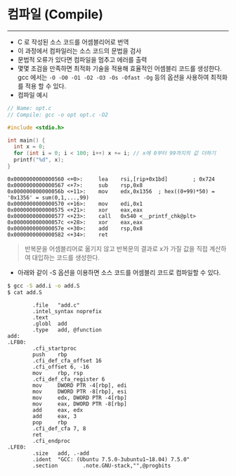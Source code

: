 # 컴파일 (Compile)
---
- C 로 작성된 소스 코드를 어셈블리어로 번역
- 이 과정에서 컴파일러는 소스 코드의 문법을 검사
- 문법적 오류가 있다면 컴파일을 멈추고 에러를 출력
- 몇몇 조검을 만족하면 최적화 기술을 적용해 효율적인 어셈블리 코드를 생성한다.
	  gcc 에서는 `-O -O0 -O1 -O2 -O3 -Os -Ofast -Og` 등의 옵션을 사용하여 최적화를 적용 할 수 있다.
- 컴파일 예시
```c
// Name: opt.c
// Compile: gcc -o opt opt.c -O2

#include <stdio.h>

int main() {
  int x = 0;
  for (int i = 0; i < 100; i++) x += i; // x에 0부터 99까지의 값 더하기
  printf("%d", x);
}
```
```
0x0000000000000560 <+0>:     lea    rsi,[rip+0x1bd]        ; 0x724
0x0000000000000567 <+7>:     sub    rsp,0x8
0x000000000000056b <+11>:    mov    edx,0x1356  ; hex((0+99)*50) = '0x1356' = sum(0,1,...,99) 
0x0000000000000570 <+16>:    mov    edi,0x1
0x0000000000000575 <+21>:    xor    eax,eax
0x0000000000000577 <+23>:    call   0x540 <__printf_chk@plt>
0x000000000000057c <+28>:    xor    eax,eax
0x000000000000057e <+30>:    add    rsp,0x8
0x0000000000000582 <+34>:    ret
```
> 반복문을 어셈블리어로 옮기지 않고 반복문의 결과로 x가 가질 값을 직접 계산하여 대입하는 코드를 생성한다.

- 아래와 같이 -S 옵션을 이용하면 소스 코드를 어셈블리 코드로 컴파일할 수 있다.
```sh
$ gcc -S add.i -o add.S
$ cat add.S
```
```
        .file   "add.c"
        .intel_syntax noprefix
        .text
        .globl  add
        .type   add, @function
add:
.LFB0:
        .cfi_startproc
        push    rbp
        .cfi_def_cfa_offset 16
        .cfi_offset 6, -16
        mov     rbp, rsp
        .cfi_def_cfa_register 6
        mov     DWORD PTR -4[rbp], edi
        mov     DWORD PTR -8[rbp], esi
        mov     edx, DWORD PTR -4[rbp]
        mov     eax, DWORD PTR -8[rbp]
        add     eax, edx
        add     eax, 3
        pop     rbp
        .cfi_def_cfa 7, 8
        ret
        .cfi_endproc
.LFE0:
        .size   add, .-add
        .ident  "GCC: (Ubuntu 7.5.0-3ubuntu1~18.04) 7.5.0"
        .section        .note.GNU-stack,"",@progbits
```
